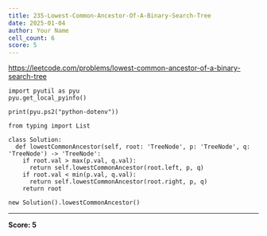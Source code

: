 ```yaml
---
title: 235-Lowest-Common-Ancestor-Of-A-Binary-Search-Tree
date: 2025-01-04
author: Your Name
cell_count: 6
score: 5
---
```


https://leetcode.com/problems/lowest-common-ancestor-of-a-binary-search-tree


```
import pyutil as pyu
pyu.get_local_pyinfo()
```


```
print(pyu.ps2("python-dotenv"))
```


```
from typing import List
```


```
class Solution:
  def lowestCommonAncestor(self, root: 'TreeNode', p: 'TreeNode', q: 'TreeNode') -> 'TreeNode':
    if root.val > max(p.val, q.val):
      return self.lowestCommonAncestor(root.left, p, q)
    if root.val < min(p.val, q.val):
      return self.lowestCommonAncestor(root.right, p, q)
    return root
```


```
new Solution().lowestCommonAncestor()
```


---
**Score: 5**